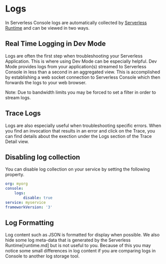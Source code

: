 <!--
title: Logs
menuText: Logs
description: A guide for using logs within Serverless Console
menuOrder: 5
-->

# Logs
In Serverless Console logs
are automatically collected by [Serverless Runtime](runtime.md)
and can be viewed in two ways.

## Real Time Logging in Dev Mode
Logs are often the first step when troubleshooting your
Serverless Application. This is where using Dev Mode can
be especially helpful. Dev Mode provides logs  from your 
application(s) streamed to Serverless Console in less than 
a second in an aggregated view. This is accomplished
by establishing a web socket connection to Serverless Console
which then forwards the logs to your web browser. 

Note: Due to bandwidth limits you may be forced to set a filter
in order to stream logs. 

## Trace Logs
Logs are also especially useful when troubleshooting specific
errors. When you find an invocation that results in an error
and click on the Trace, you can find details about the exection
under the Logs section of the Trace Detail view. 

## Disabling log collection
You can disable log collection on your service by setting the
following property. 

```yaml
org: myorg
console: 
    logs:
        disable: true
service: myservice
frameworkVersion: '3'
```

## Log Formatting
Log content such as JSON is formatted for display when possible. We
also hide some log meta-data that is generated by the 
Serverless Runtime[runtime.md] but is not useful to you. 
Because of this you may notice some small differences in log content if you
are comparing logs in Console to another log storage tool. 